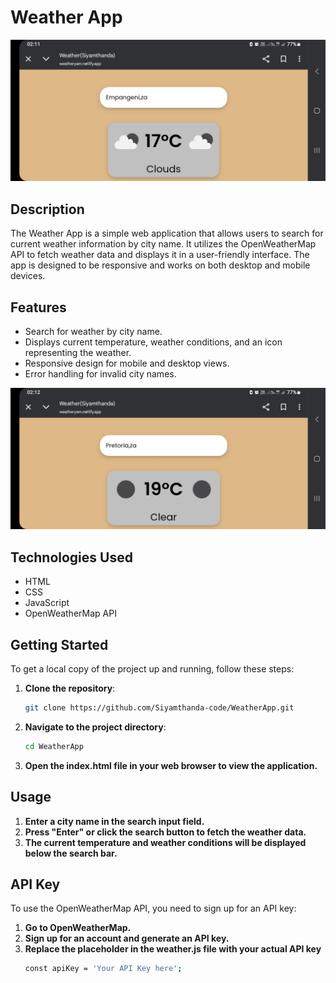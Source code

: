 # Weather App
![Weather Screenshot](Cloudy.jpg)

## Description

The Weather App is a simple web application that allows users to search for current weather information by city name. It utilizes the OpenWeatherMap API to fetch weather data and displays it in a user-friendly interface. The app is designed to be responsive and works on both desktop and mobile devices.

## Features

- Search for weather by city name.
- Displays current temperature, weather conditions, and an icon representing the weather.
- Responsive design for mobile and desktop views.
- Error handling for invalid city names.

![Weather Screenshot](Clear.jpg)

## Technologies Used

- HTML
- CSS
- JavaScript
- OpenWeatherMap API

## Getting Started

To get a local copy of the project up and running, follow these steps:

1. **Clone the repository**:
   ```bash
   git clone https://github.com/Siyamthanda-code/WeatherApp.git
2. **Navigate to the project directory**:
   ```bash
   cd WeatherApp
3. **Open the index.html file in your web browser to view the application.**

## Usage
1. **Enter a city name in the search input field.**
2. **Press "Enter" or click the search button to fetch the weather data.**
3. **The current temperature and weather conditions will be displayed below the search bar.**

## API Key
To use the OpenWeatherMap API, you need to sign up for an API key:
1. **Go to OpenWeatherMap.**
2. **Sign up for an account and generate an API key.**
3. **Replace the placeholder in the weather.js file with your actual API key**
   ```bash
   const apiKey = 'Your API Key here';
